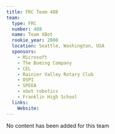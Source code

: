 ```yaml
---
title: FRC Team 488
team:
  type: FRC
  number: 488
  name: Team XBot
  rookie_year: 2000
  location: Seattle, Washington, USA
  sponsors:
    - Microsoft
    - The Boeing Company
    - CEL
    - Rainier Valley Rotary Club
    - OSPI
    - SPEEA
    - xbot robotics
    - Franklin High School
  links:
    Website: 
---
```

No content has been added for this team